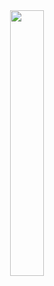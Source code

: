 <div align="center">
  <img width = "33%" src="https://i.pinimg.com/736x/94/41/4d/94414d2825da98bfdc833348eb24b8b1.jpg">
</div>
